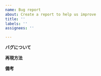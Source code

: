 ```yaml
---
name: Bug report
about: Create a report to help us improve
title: ''
labels: ''
assignees: ''

---
```


**バグについて**


**再現方法**

**備考**

